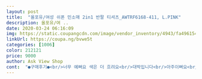```yaml
---
layout: post 
title:  "올포유/여성 쉬폰 민소매 2in1 반팔 티셔츠_AWTRF6168-411, L.PINK" 
description: 올포유/여 ..
date: 2020-03-24 06:16:09 
img: https://static.coupangcdn.com/image/vendor_inventory/4943/fa496154324ba5bbddccdd3ef49243d2f42e18f5abf2d2e5f2e1462ce76c.jpg 
linkUrl: https://coupa.ng/bvwe5t 
categories: [1006] 
color: 212121 
price: 9000 
author: Ask View Shop 
cont:  "●구매후기●<br/>너무 예뻐요 색은 더 흐려요<br/>대박입니다<br/>아주이뻐요<br/>" 
---
```

